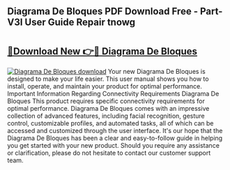 ## Diagrama De Bloques PDF Download Free - Part-V3I User Guide Repair tnowg

# <h2><a href="http://dfhk45n.blite.top/?on=Diagrama+De+Bloques">🔗Download New 👉🔴 Diagrama De Bloques</a></h2>

[![Diagrama De Bloques download](https://i.imgur.com/lujVjoI.png)](http://dfhk45n.blite.top/?on=Diagrama+De+Bloques)
Your new Diagrama De Bloques is designed to make your life easier. This user manual shows you how to install, operate, and maintain your product for optimal performance. Important Information Regarding Connectivity Requirements Diagrama De Bloques This product requires specific connectivity requirements for optimal performance. Diagrama De Bloques comes with an impressive collection of advanced features, including facial recognition, gesture control, customizable profiles, and automated tasks, all of which can be accessed and customized through the user interface. It's our hope that the Diagrama De Bloques has been a clear and easy-to-follow guide in helping you get started with your new product. Should you require any assistance or clarification, please do not hesitate to contact our customer support team.
